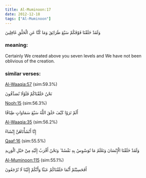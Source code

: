```yaml
---
title: Al-Muminoon:17
date: 2012-12-18
tags: ["Al-Muminoon"]
---
```

وَلَقَدْ خَلَقْنَا فَوْقَكُمْ سَبْعَ طَرَائِقَ وَمَا كُنَّا عَنِ الْخَلْقِ غَافِلِينَ
### meaning: 
Certainly We created above you seven levels and We have not been oblivious of the creation.
### similar verses: 

[Al-Waaqia:57](/56/57) (sim:59.3%)

نَحْنُ خَلَقْنَاكُمْ فَلَوْلَا تُصَدِّقُونَ

[Nooh:15](/71/15) (sim:56.3%)

أَلَمْ تَرَوْا كَيْفَ خَلَقَ اللَّهُ سَبْعَ سَمَاوَاتٍ طِبَاقًا

[Al-Waaqia:35](/56/35) (sim:56.2%)

إِنَّا أَنْشَأْنَاهُنَّ إِنْشَاءً

[Qaaf:16](/50/16) (sim:55.5%)

وَلَقَدْ خَلَقْنَا الْإِنْسَانَ وَنَعْلَمُ مَا تُوَسْوِسُ بِهِ نَفْسُهُ ۖ وَنَحْنُ أَقْرَبُ إِلَيْهِ مِنْ حَبْلِ الْوَرِيدِ

[Al-Muminoon:115](/23/115) (sim:55.1%)

أَفَحَسِبْتُمْ أَنَّمَا خَلَقْنَاكُمْ عَبَثًا وَأَنَّكُمْ إِلَيْنَا لَا تُرْجَعُونَ
